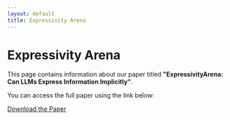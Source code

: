 ```yaml
---
layout: default
title: Expressivity Arena
---
```


# Expressivity Arena

This page contains information about our paper titled **"ExpressivityArena: Can LLMs Express Information Implicitly"**. 

You can access the full paper using the link below:

[Download the Paper](assets/expressivityarena_paper.pdf)
